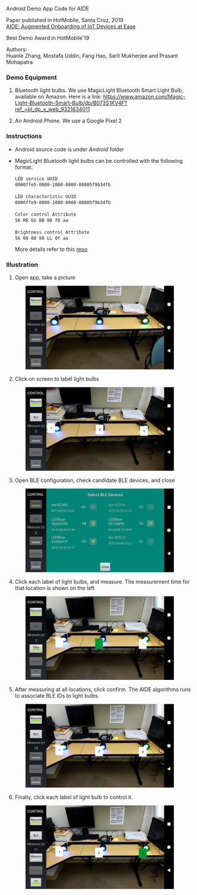 Android Demo App Code for AIDE

Paper published in HotMobile, Santa Cruz, 2019  
[AIDE: Augmented Onboarding of IoT Devices at Ease](https://www.huanlezhang.com/publication/conference/aide_hotmobile_19/paper.pdf)

Best Demo Award in HotMobile'19

Authors:  
Huanle Zhang, Mostafa Uddin, Fang Hao, Sarit Mukherjee and Prasant Mohapatra

### Demo Equipment

1. Bluetooth light bulbs. We use MagicLight Bluetooth Smart Light Bulb, available on Amazon. Here is a link: https://www.amazon.com/Magic-Light-Bluetooth-Smart-Bulb/dp/B073S1KV4F?ref_=bl_dp_s_web_9321634011

1. An Android Phone. We use a Google Pixel 2

### Instructions

* Android source code is under *Android* folder

* MagicLight Bluetooth light bulbs can be controlled with the following format:

    ```
    LED service UUID
    0000ffe5-0000-1000-8000-00805f9b34fb

    LED characteristic UUID
    0000ffe9-0000-1000-8000-00805f9b34fb

    Color control Attribute
    56 RR GG BB 00 f0 aa

    Brightness control Attribute
    56 00 00 00 LL 0f aa
    ```
    More details refer to this [repo](https://github.com/skydoves/MagicLight-Controller)

### Illustration

1. Open app, take a picture

<p align="center">
<img src="./image/1.png" alt="Step 1" width=400>
</p>

2. Click on screen to label light bulbs

<p align="center">
<img src="./image/2.png" alt="Step 2" width=400>
</p>

3. Open BLE configuration, check candidate BLE devices, and close

<p align="center">
<img src="./image/3.png" alt="Step 3" width=400>
</p>

4. Click each label of light bulbs, and measure. The measurement time for that location is shown on the left

<p align="center">
<img src="./image/4.png" alt="Step 4" width=400>
</p>

5. After measuring at all locations, click confirm. The AIDE algorithms runs to associate BLE IDs to light bulbs.

<p align="center">
<img src="./image/5.png" alt="Step 5" width=400>
</p>

6. Finally, click each label of light bulb to control it.

<p align="center">
<img src="./image/6.png" alt="Step 6" width=400>
</p>
